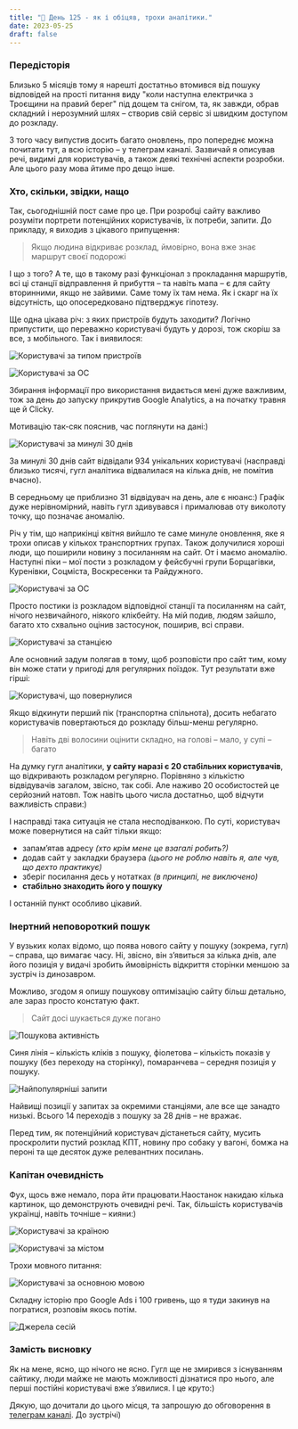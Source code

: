 ```yaml
---
title: "🚆 День 125 - як і обіцяв, трохи аналітики."
date: 2023-05-25
draft: false
---
```


### Передісторія

Близько 5 місяців тому я нарешті достатньо втомився від пошуку відповідей на прості питання виду "коли наступна електричка з Троєщини на правий берег" під дощем та снігом, та, як завжди, обрав складний і нерозумний шлях – створив свій сервіс зі швидким доступом до розкладу.

З того часу випустив досить багато оновлень, про попереднє можна почитати тут, а всю історію – у телеграм каналі. Зазвичай я описував речі, видимі для користувачів, а також деякі технічні аспекти розробки. Але цього разу мова йтиме про дещо інше.

### Хто, скільки, звідки, нащо

Так, сьогоднішній пост саме про це. При розробці сайту важливо розуміти портрети потенційних користувачів, їх потреби, запити. До прикладу, я виходив з цікавого припущення:

> Якщо людина відкриває розклад, ймовірно, вона вже знає маршрут своєї подорожі

І що з того? А те, що в такому разі функціонал з прокладання маршрутів, всі ці станції відправлення й прибуття – та навіть мапа – є для сайту вторинними, якщо не зайвими. Саме тому їх там нема. Як і скарг на їх відсутність, що опосередковано підтверджує гіпотезу.

Ще одна цікава річ: з яких пристроїв будуть заходити? Логічно припустити, що переважно користувачі будуть у дорозі, тож скоріш за все, з мобільного. Так і виявилося:

![](/news/images/users_by_device.jpg "Користувачі за типом пристроїв")

![](/news/images/users_by_os.jpg "Користувачі за ОС")

Збирання інформації про використання видається мені дуже важливим, тож за день до запуску прикрутив Google Analytics, а на початку травня ще й Clicky. 

Мотивацію так-сяк пояснив, час поглянути на дані:)

![](/news/images/users_over_time.jpg "Користувачі за минулі 30 днів")

За минулі 30 днів сайт відвідали 934 унікальних користувачі (насправді близько тисячі, гугл аналітика відвалилася на кілька днів, не помітив вчасно). 

В середньому це приблизно 31 відвідувач на день, але є нюанс:) Графік дуже нерівномірний, навіть гугл здивувався і прималював оту виколоту точку, що позначає аномалію.

Річ у тім, що наприкінці квітня вийшло те саме минуле оновлення, яке я трохи описав у кількох транспортних групах. Також долучилися хороші люди, що поширили новину з посиланням на сайт. От і маємо аномалію. Наступні піки – мої пости з розкладом у фейсбучні групи Борщагівки, Куренівки, Соцміста, Воскресенки та Райдужного. 

![](/news/images/schedule_troja.jpg "Користувачі за ОС")

Просто постики із розкладом відповідної станції та посиланням на сайт, нічого незвичайного, ніякого клікбейту. На мій подив, людям зайшло, багато хто схвально оцінив застосунок, поширив, всі справи.

![](/news/images/users_by_station.jpg "Користувачі за станцією")

Але основний задум полягав в тому, щоб розповісти про сайт тим, кому він може стати у пригоді для регулярних поїздок. Тут результати вже гірші:

![](/news/images/returning_users.jpg "Користувачі, що повернулися")

Якщо відкинути перший пік (транспортна спільнота), досить небагато користувачів повертаються до розкладу більш-менш регулярно. 

> Навіть дві волосини оцінити складно, на голові – мало, у супі – багато

На думку гугл аналітики, **у сайту наразі є 20 стабільних користувачів**, що відкривають розкладом регулярно. Порівняно з кількістю відвідувачів загалом, звісно, так собі. Але наживо 20 особистостей це серйозний натовп. Тож навіть цього числа достатньо, щоб відчути важливість справи:)

І насправді така ситуація не стала несподіванкою. По суті, користувач може повернутися на сайт тільки якщо:

 - запамʼятав адресу *(хто крім мене це взагалі робить?)*
 - додав сайт у закладки браузера *(цього не роблю навіть я, але чув, що дехто практикує)*
 - зберіг посилання десь у нотатках *(в принципі, не виключено)*
 - **стабільно знаходить його у пошуку**

І останній пункт особливо цікавий.

### Інертний неповороткий пошук

У вузьких колах відомо, що поява нового сайту у пошуку (зокрема, гугл) – справа, що вимагає часу. Ні, звісно, він зʼявиться за кілька днів, але його позиція у видачі зробить ймовірність відкриття сторінки меншою за зустріч із динозавром. 

Можливо, згодом я опишу пошукову оптимізацію сайту більш детально, але зараз просто констатую факт.

> Сайт досі шукається дуже погано

![](/news/images/search_over_time.jpg "Пошукова активність")

Синя лінія – кількість кліків з пошуку, фіолетова – кількість показів у пошуку (без переходу на сторінку), помаранчева – середня позиція у пошуку.

![](/news/images/top_queries.jpg "Найпопулярніші запити")

Найвищі позиції у запитах за окремими станціями, але все ще занадто низькі. Всього 14 переходів з пошуку за 28 днів – не вражає. 

Перед тим, як потенційний користувач дістанеться сайту, мусить проскролити пустий розклад КПТ, новину про собаку у вагоні, бомжа на пероні та ще десяток дуже релевантних посилань.

### Капітан очевидність                                                                                                                                                                                                                                                                                                                                                                                                                                                                                                                                                                                                                                                                                                                                                                                                                                                                                                                                                                                                                                                                                                                                                                                                                                                                                                                                                                                     

Фух, щось вже немало, пора йти працювати.Наостанок накидаю кілька картинок, що демонструють очевидні речі. Так, більшість користувачів українці, навіть точніше – кияни:)

![](/news/images/users_by_country.jpg "Користувачі за країною")

![](/news/images/users_by_city.jpg "Користувачі за містом")

Трохи мовного питання:

![](/news/images/users_by_language.jpg "Користувачі за основною мовою")

Складну історію про Google Ads і 100 гривень, що я туди закинув на погратися, розповім якось потім.

![](/news/images/users_by_session.jpg "Джерела сесій")

### Замість висновку

Як на мене, ясно, що нічого не ясно. Гугл ще не змирився з існуванням сайтику, люди майже не мають можливості дізнатися про нього, але перші постійні користувачі вже зʼявилися. І це круто:)

Дякую, що дочитали до цього місця, та запрошую до обговорення в [телеграм каналі](https://t.me/urbanrail). До зустрічі)